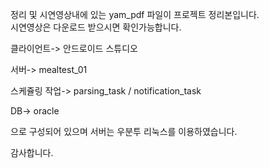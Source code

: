 정리 및 시연영상내에 있는 yam_pdf 파일이 프로젝트 정리본입니다.<br>
시연영상은 다운로드 받으시면 확인가능합니다.

클라이언트->
안드로이드 스튜디오 

서버->
mealtest_01

스케쥴링 작업->
parsing_task / 
notification_task 

DB-> oracle 

으로 구성되어 있으며
서버는 우분투 리눅스를 이용하였습니다. 


감사합니다.

